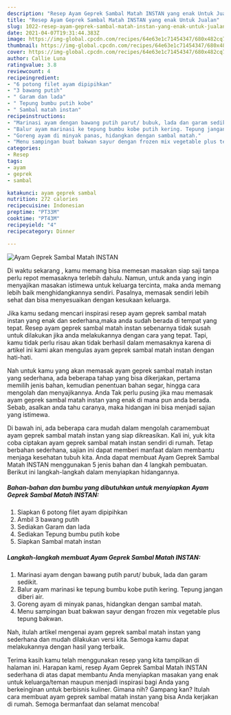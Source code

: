 ```yaml
---
description: "Resep Ayam Geprek Sambal Matah INSTAN yang enak Untuk Jualan"
title: "Resep Ayam Geprek Sambal Matah INSTAN yang enak Untuk Jualan"
slug: 1022-resep-ayam-geprek-sambal-matah-instan-yang-enak-untuk-jualan
date: 2021-04-07T19:31:44.383Z
image: https://img-global.cpcdn.com/recipes/64e63e1c71454347/680x482cq70/ayam-geprek-sambal-matah-instan-foto-resep-utama.jpg
thumbnail: https://img-global.cpcdn.com/recipes/64e63e1c71454347/680x482cq70/ayam-geprek-sambal-matah-instan-foto-resep-utama.jpg
cover: https://img-global.cpcdn.com/recipes/64e63e1c71454347/680x482cq70/ayam-geprek-sambal-matah-instan-foto-resep-utama.jpg
author: Callie Luna
ratingvalue: 3.8
reviewcount: 4
recipeingredient:
- "6 potong filet ayam dipipihkan"
- "3 bawang putih"
- " Garam dan lada"
- " Tepung bumbu putih kobe"
- " Sambal matah instan"
recipeinstructions:
- "Marinasi ayam dengan bawang putih parut/ bubuk, lada dan garam sedikit."
- "Balur ayam marinasi ke tepung bumbu kobe putih kering. Tepung jangan diberi air."
- "Goreng ayam di minyak panas, hidangkan dengan sambal matah."
- "Menu sampingan buat bakwan sayur dengan frozen mix vegetable plus tepung bakwan."
categories:
- Resep
tags:
- ayam
- geprek
- sambal

katakunci: ayam geprek sambal 
nutrition: 272 calories
recipecuisine: Indonesian
preptime: "PT33M"
cooktime: "PT43M"
recipeyield: "4"
recipecategory: Dinner

---
```



![Ayam Geprek Sambal Matah INSTAN](https://img-global.cpcdn.com/recipes/64e63e1c71454347/680x482cq70/ayam-geprek-sambal-matah-instan-foto-resep-utama.jpg)

Di waktu  sekarang , kamu memang bisa memesan masakan siap saji tanpa perlu repot memasaknya terlebih dahulu. Namun, untuk anda yang ingin menyajikan masakan istimewa untuk keluarga tercinta, maka anda memang lebih baik menghidangkannya sendiri. Pasalnya, memasak sendiri lebih sehat dan bisa menyesuaikan dengan kesukaan keluarga.

Jika kamu sedang mencari inspirasi resep ayam geprek sambal matah instan yang enak dan sederhana,maka anda sudah berada di tempat yang tepat. Resep ayam geprek sambal matah instan  sebenarnya tidak susah untuk dilakukan jika anda melakukannya dengan cara yang tepat. Tapi, kamu tidak perlu risau akan tidak berhasil dalam memasaknya 
karena di artikel ini kami akan mengulas ayam geprek sambal matah instan dengan hati-hati.  



Nah untuk kamu yang akan memasak ayam geprek sambal matah instan yang sederhana, ada beberapa tahap yang bisa dikerjakan, pertama memilih jenis bahan, kemudian penentuan bahan segar, hingga cara mengolah dan menyajikannya. Anda Tak perlu pusing jika mau memasak ayam geprek sambal matah instan yang enak di mana pun anda berada. Sebab, asalkan anda  tahu caranya, maka hidangan ini bisa menjadi sajian yang istimewa.

Di bawah ini, ada beberapa cara mudah dalam mengolah caramembuat ayam geprek sambal matah instan yang siap dikreasikan. Kali ini, yuk kita coba ciptakan ayam geprek sambal matah instan sendiri di rumah. Tetap berbahan sederhana, sajian ini dapat memberi manfaat dalam membantu menjaga kesehatan tubuh kita. Anda dapat membuat Ayam Geprek Sambal Matah INSTAN menggunakan 5 jenis bahan dan 4 langkah pembuatan. Berikut ini langkah-langkah dalam menyiapkan hidangannya.

<!--inarticleads1-->

##### Bahan-bahan dan bumbu yang dibutuhkan untuk menyiapkan Ayam Geprek Sambal Matah INSTAN:

1. Siapkan 6 potong filet ayam dipipihkan
1. Ambil 3 bawang putih
1. Sediakan  Garam dan lada
1. Sediakan  Tepung bumbu putih kobe
1. Siapkan  Sambal matah instan




<!--inarticleads2-->

##### Langkah-langkah membuat Ayam Geprek Sambal Matah INSTAN:

1. Marinasi ayam dengan bawang putih parut/ bubuk, lada dan garam sedikit.
1. Balur ayam marinasi ke tepung bumbu kobe putih kering. Tepung jangan diberi air.
1. Goreng ayam di minyak panas, hidangkan dengan sambal matah.
1. Menu sampingan buat bakwan sayur dengan frozen mix vegetable plus tepung bakwan.




Nah, itulah artikel mengenai  ayam geprek sambal matah instan  yang sederhana dan mudah dilakukan versi kita. Semoga kamu dapat melakukannya dengan hasil yang terbaik. 

Terima kasih kamu telah menggunakan resep yang kita tampilkan di halaman ini. Harapan kami, resep  Ayam Geprek Sambal Matah INSTAN sederhana di atas dapat membantu Anda menyiapkan masakan yang enak untuk keluarga/teman maupun menjadi inspirasi bagi Anda yang berkeinginan untuk berbisnis kuliner. Gimana nih? Gampang kan? Itulah cara membuat ayam geprek sambal matah instan yang bisa Anda kerjakan di rumah. Semoga bermanfaat dan selamat mencoba!

